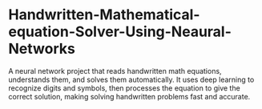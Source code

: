 # Handwritten-Mathematical-equation-Solver-Using-Neaural-Networks
A neural network project that reads handwritten math equations, understands them, and solves them automatically. It uses deep learning to recognize digits and symbols, then processes the equation to give the correct solution, making solving handwritten problems fast and accurate.
